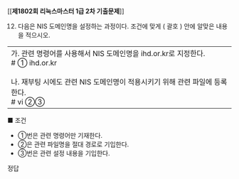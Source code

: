 [[__제1802회 리눅스마스터 1급 2차 기출문제__]]


12. 다음은 NIS 도메인명을 설정하는 과정이다. 조건에 맞게 ( 괄호 ) 안에 알맞은 내용을 적으시오.

|   |
|---|
|가. 관련 명령어를 사용해서 NIS 도메인명을 ihd.or.kr로 지정한다.  <br># ① ihd.or.kr  <br>  <br>나. 재부팅 시에도 관련 NIS 도메인명이 적용시키기 위해 관련 파일에 등록한다.  <br># vi ②③|

■ 조건  
- ①번은 관련 명령어만 기재한다.  
- ②은 관련 파일명을 절대 경로로 기입한다.  
- ③번은 관련 설정 내용을 기입한다.  

정답


